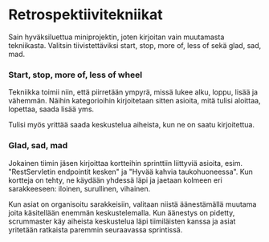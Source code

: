 # Retrospektiivitekniikat

Sain hyväksiluettua miniprojektin, joten kirjoitan vain muutamasta tekniikasta.
Valitsin tiivistettäviksi start, stop, more of, less of sekä glad, sad, mad.

### Start, stop, more of, less of wheel

Tekniikka toimii niin, että piirretään ympyrä, missä lukee alku, loppu,
lisää ja vähemmän. Näihin kategorioihin kirjoitetaan sitten asioita, mitä
tulisi aloittaa, lopettaa, saada lisää yms.

Tulisi myös yrittää saada keskustelua aiheista, kun ne on saatu kirjoitettua.

### Glad, sad, mad

Jokainen tiimin jäsen kirjoittaa kortteihin sprinttiin liittyviä asioita, esim.
"RestServletin endpointit kesken" ja "Hyvää kahvia taukohuoneessa". Kun kortteja
on tehty, ne käydään yhdessä läpi ja jaetaan kolmeen eri sarakkeeseen: iloinen,
surullinen, vihainen.

Kun asiat on organisoitu sarakkeisiin, valitaan niistä äänestämällä muutama
joita käsitellään enemmän keskustelemalla. Kun äänestys on pidetty, scrummaster
käy aiheista keskustelua läpi tiimiläisten kanssa ja asiat yritetään ratkaista
paremmin seuraavassa sprintissä.
